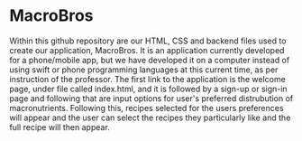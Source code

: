 # MacroBros
Within this github repository are our HTML, CSS and backend files used to create our application, MacroBros. It is
an application currently developed for a phone/mobile app, but we have developed it on a computer instead of using swift or 
phone programming languages at this current time, as per instruction of the professor. 
The first link to the application is the welcome page, under file called index.html, and it is followed by a sign-up or sign-in page and following that are 
input options for user's preferred distrubution of macronutrients. Following this, recipes selected for the users preferences
will appear and the user can select the recipes they particularly like and the full recipe will then appear. 
